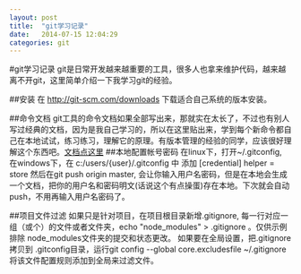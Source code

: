 ```yaml
---
layout: post
title:  "git学习记录"
date:   2014-07-15 12:04:29
categories: git
---
```


#git学习记录
git是日常开发越来越重要的工具，很多人也拿来维护代码，越来越离不开git，这里简单介绍一下我学习git的经验。

##安装
在 <http://git-scm.com/downloads> 下载适合自己系统的版本安装。

##命令文档
git工具的命令文档如果全部写出来，那就实在太长了，不过也有别人写过经典的文档，因为是我自己学习的，所以在这里贴出来，学到每个新命令都自己在本地试试，练习练习，理解它的原理。有版本管理的经验的同学，应该很好理解这个东西吧。[文档点这里](http://www.bootcss.com/p/git-guide/)
##本地配置帐号密码
在linux下，打开~/.gitconfig, 在windows下，在 c:/users/{user}/.gitconfig 中 添加 
		[credential]
        helper = store
然后在git push origin master, 会让你输入用户名密码，但是在本地会生成一个文档，把你的用户名和密码明文(话说这个有点操蛋)存在本地。下次就会自动push，不用再输入用户名密码了。

##项目文件过滤
如果只是针对项目，在项目根目录新增.gitignore, 每一行对应一组（或个）的文件或者文件夹，echo "node_modules" > .gitignore 。仅供示例排除 node_modules文件夹的提交和状态更改。
如果要在全局设置，把.gitignore拷贝到 .gitconfig目录，运行git config --global core.excludesfile ~/.gitignore 将该文件配置规则添加到全局来过滤文件。